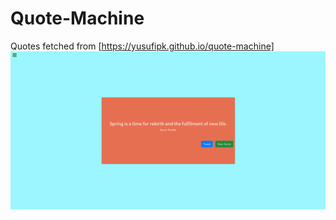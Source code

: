 # Quote-Machine

Quotes fetched from [https://yusufipk.github.io/quote-machine]
![Image of the app](./src/img/app.png)
